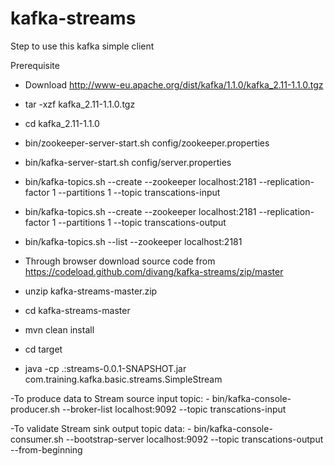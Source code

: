 # kafka-streams

Step to use this kafka simple client

Prerequisite

- Download http://www-eu.apache.org/dist/kafka/1.1.0/kafka_2.11-1.1.0.tgz
- tar -xzf kafka_2.11-1.1.0.tgz
- cd kafka_2.11-1.1.0
- bin/zookeeper-server-start.sh config/zookeeper.properties
- bin/kafka-server-start.sh config/server.properties
- bin/kafka-topics.sh --create --zookeeper localhost:2181 --replication-factor 1 --partitions 1 --topic transcations-input
- bin/kafka-topics.sh --create --zookeeper localhost:2181 --replication-factor 1 --partitions 1 --topic transcations-output
- bin/kafka-topics.sh --list --zookeeper localhost:2181

- Through browser download source code from https://codeload.github.com/divang/kafka-streams/zip/master
- unzip kafka-streams-master.zip
- cd kafka-streams-master
- mvn clean install
- cd target
- java -cp .:streams-0.0.1-SNAPSHOT.jar com.training.kafka.basic.streams.SimpleStream

-To produce data to Stream source input topic:
	- bin/kafka-console-producer.sh --broker-list localhost:9092 --topic transcations-input

-To validate Stream sink output topic data:
	- bin/kafka-console-consumer.sh --bootstrap-server localhost:9092 --topic  transcations-output --from-beginning
